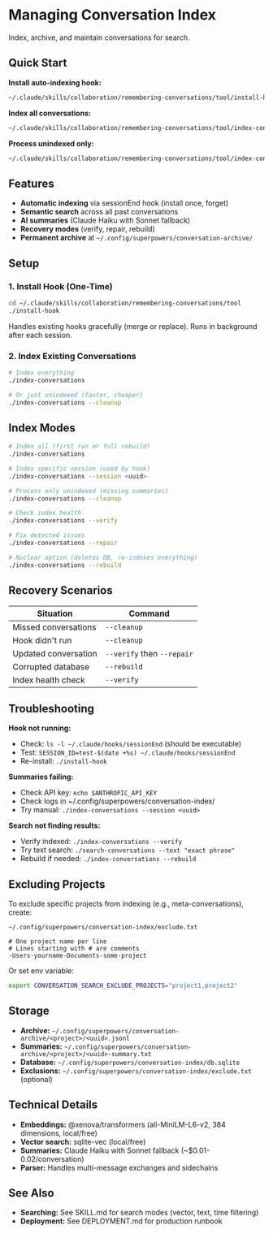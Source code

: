 # Managing Conversation Index

Index, archive, and maintain conversations for search.

## Quick Start

**Install auto-indexing hook:**

```bash
~/.claude/skills/collaboration/remembering-conversations/tool/install-hook
```

**Index all conversations:**

```bash
~/.claude/skills/collaboration/remembering-conversations/tool/index-conversations
```

**Process unindexed only:**

```bash
~/.claude/skills/collaboration/remembering-conversations/tool/index-conversations --cleanup
```

## Features

- **Automatic indexing** via sessionEnd hook (install once, forget)
- **Semantic search** across all past conversations
- **AI summaries** (Claude Haiku with Sonnet fallback)
- **Recovery modes** (verify, repair, rebuild)
- **Permanent archive** at `~/.config/superpowers/conversation-archive/`

## Setup

### 1. Install Hook (One-Time)

```bash
cd ~/.claude/skills/collaboration/remembering-conversations/tool
./install-hook
```

Handles existing hooks gracefully (merge or replace). Runs in background after each session.

### 2. Index Existing Conversations

```bash
# Index everything
./index-conversations

# Or just unindexed (faster, cheaper)
./index-conversations --cleanup
```

## Index Modes

```bash
# Index all (first run or full rebuild)
./index-conversations

# Index specific session (used by hook)
./index-conversations --session <uuid>

# Process only unindexed (missing summaries)
./index-conversations --cleanup

# Check index health
./index-conversations --verify

# Fix detected issues
./index-conversations --repair

# Nuclear option (deletes DB, re-indexes everything)
./index-conversations --rebuild
```

## Recovery Scenarios

| Situation            | Command                    |
| -------------------- | -------------------------- |
| Missed conversations | `--cleanup`                |
| Hook didn't run      | `--cleanup`                |
| Updated conversation | `--verify` then `--repair` |
| Corrupted database   | `--rebuild`                |
| Index health check   | `--verify`                 |

## Troubleshooting

**Hook not running:**

- Check: `ls -l ~/.claude/hooks/sessionEnd` (should be executable)
- Test: `SESSION_ID=test-$(date +%s) ~/.claude/hooks/sessionEnd`
- Re-install: `./install-hook`

**Summaries failing:**

- Check API key: `echo $ANTHROPIC_API_KEY`
- Check logs in ~/.config/superpowers/conversation-index/
- Try manual: `./index-conversations --session <uuid>`

**Search not finding results:**

- Verify indexed: `./index-conversations --verify`
- Try text search: `./search-conversations --text "exact phrase"`
- Rebuild if needed: `./index-conversations --rebuild`

## Excluding Projects

To exclude specific projects from indexing (e.g., meta-conversations), create:

`~/.config/superpowers/conversation-index/exclude.txt`

```
# One project name per line
# Lines starting with # are comments
-Users-yourname-Documents-some-project
```

Or set env variable:

```bash
export CONVERSATION_SEARCH_EXCLUDE_PROJECTS="project1,project2"
```

## Storage

- **Archive:** `~/.config/superpowers/conversation-archive/<project>/<uuid>.jsonl`
- **Summaries:** `~/.config/superpowers/conversation-archive/<project>/<uuid>-summary.txt`
- **Database:** `~/.config/superpowers/conversation-index/db.sqlite`
- **Exclusions:** `~/.config/superpowers/conversation-index/exclude.txt` (optional)

## Technical Details

- **Embeddings:** @xenova/transformers (all-MiniLM-L6-v2, 384 dimensions, local/free)
- **Vector search:** sqlite-vec (local/free)
- **Summaries:** Claude Haiku with Sonnet fallback (~$0.01-0.02/conversation)
- **Parser:** Handles multi-message exchanges and sidechains

## See Also

- **Searching:** See SKILL.md for search modes (vector, text, time filtering)
- **Deployment:** See DEPLOYMENT.md for production runbook
